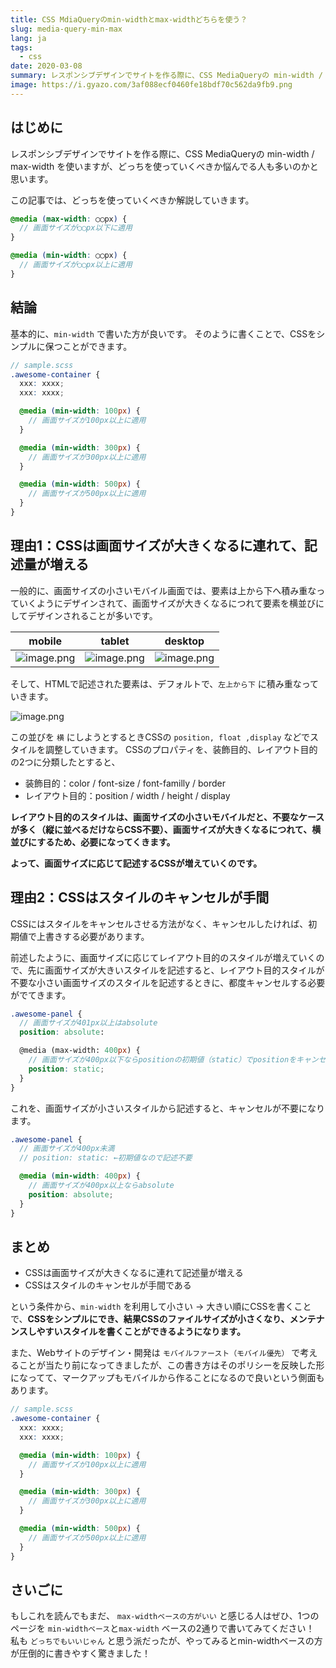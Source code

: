 ```yaml
---
title: CSS MdiaQueryのmin-widthとmax-widthどちらを使う？
slug: media-query-min-max
lang: ja
tags:
  - css
date: 2020-03-08
summary: レスポンシブデザインでサイトを作る際に、CSS MediaQueryの min-width / max-width を使いますが、どっちを使っていくべきか悩んでる人も多いのかと思います。この記事では、どっちを使っていくべきか解説していきます。
image: https://i.gyazo.com/3af088ecf0460fe18bdf70c562da9fb9.png
---
```


## はじめに

レスポンシブデザインでサイトを作る際に、CSS MediaQueryの min-width / max-width を使いますが、どっちを使っていくべきか悩んでる人も多いのかと思います。

この記事では、どっちを使っていくべきか解説していきます。

```scss
@media (max-width: ◯◯px) {
  // 画面サイズが◯◯px以下に適用
}

@media (min-width: ◯◯px) {
  // 画面サイズが◯◯px以上に適用
}
```

## 結論
基本的に、`min-width` で書いた方が良いです。
そのように書くことで、CSSをシンプルに保つことができます。

```scss
// sample.scss
.awesome-container {
  xxx: xxxx;
  xxx: xxxx;

  @media (min-width: 100px) {
    // 画面サイズが100px以上に適用
  }

  @media (min-width: 300px) {
    // 画面サイズが300px以上に適用
  }

  @media (min-width: 500px) {
    // 画面サイズが500px以上に適用
  }
}
```

## 理由1：CSSは画面サイズが大きくなるに連れて、記述量が増える

一般的に、画面サイズの小さいモバイル画面では、要素は上から下へ積み重なっていくようにデザインされて、画面サイズが大きくなるにつれて要素を横並びにしてデザインされることが多いです。

mobile|tablet|desktop|
---|---|---
![image.png](https://i.gyazo.com/7e50b2a4ea5f3ef55de66f6af68ae9ef.png)|![image.png](https://i.gyazo.com/1147b1455faf01355487447923d397b2.png)|![image.png](https://i.gyazo.com/a5088c47cacd4bf9d872c5b768219c68.png)

そして、HTMLで記述された要素は、デフォルトで、`左上から下` に積み重なっていきます。

![image.png](https://i.gyazo.com/42f0c65aa3b9bfa22cca2c17d02a5e10.png)

この並びを `横` にしようとするときCSSの `position, float ,display` などでスタイルを調整していきます。
CSSのプロパティを、装飾目的、レイアウト目的の2つに分類したとすると、

- 装飾目的：color / font-size / font-familly / border
- レイアウト目的：position / width / height / display

**レイアウト目的のスタイルは、画面サイズの小さいモバイルだと、不要なケースが多く（縦に並べるだけならCSS不要）、画面サイズが大きくなるにつれて、横並びにするため、必要になってくきます。**

**よって、画面サイズに応じて記述するCSSが増えていくのです。**

## 理由2：CSSはスタイルのキャンセルが手間

CSSにはスタイルをキャンセルさせる方法がなく、キャンセルしたければ、初期値で上書きする必要があります。

前述したように、画面サイズに応じてレイアウト目的のスタイルが増えていくので、先に画面サイズが大きいスタイルを記述すると、レイアウト目的スタイルが不要な小さい画面サイズのスタイルを記述するときに、都度キャンセルする必要がでてきます。

```scss
.awesome-panel {
  // 画面サイズが401px以上はabsolute
  position: absolute:

  @media (max-width: 400px) {
    // 画面サイズが400px以下ならpositionの初期値（static）でpositionをキャンセルする
    position: static;
  }
}
```

これを、画面サイズが小さいスタイルから記述すると、キャンセルが不要になります。

```scss
.awesome-panel {
  // 画面サイズが400px未満
  // position: static: ←初期値なので記述不要

  @media (min-width: 400px) {
    // 画面サイズが400px以上ならabsolute
    position: absolute;
  }
}
```

## まとめ

- CSSは画面サイズが大きくなるに連れて記述量が増える
- CSSはスタイルのキャンセルが手間である

という条件から、`min-width` を利用して小さい → 大きい順にCSSを書くことで、**CSSをシンプルにでき、結果CSSのファイルサイズが小さくなり、メンテナンスしやすいスタイルを書くことができるようになります。**

また、Webサイトのデザイン・開発は `モバイルファースト（モバイル優先）` で考えることが当たり前になってきましたが、この書き方はそのポリシーを反映した形になってて、マークアップもモバイルから作ることになるので良いという側面もあります。

```scss
// sample.scss
.awesome-container {
  xxx: xxxx;
  xxx: xxxx;

  @media (min-width: 100px) {
    // 画面サイズが100px以上に適用
  }

  @media (min-width: 300px) {
    // 画面サイズが300px以上に適用
  }

  @media (min-width: 500px) {
    // 画面サイズが500px以上に適用
  }
}
```

## さいごに

もしこれを読んでもまだ、 `max-widthベースの方がいい` と感じる人はぜひ、1つのページを `min-widthベース`と`max-width` ベースの2通りで書いてみてください！
私も `どっちでもいいじゃん` と思う派だったが、やってみるとmin-widthベースの方が圧倒的に書きやすく驚きました！


